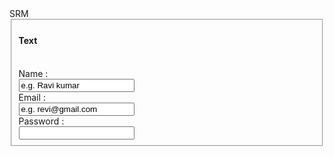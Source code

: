 <html>
  <head>
    SRM
  </head>
  <body>
    <from><fieldset>
      <h4> Text</h4><br/>
      Name :<br/> <input type = "text" name = "user_name" size = "20" value = "e.g. Ravi kumar" maxlength = "20">
      <br/>
      Email :<br/> <input type = "text" email = "email_id" size = "20" value = "e.g. revi@gmail.com" maxlength = "20"> 
      <br/>
    Password : <br/><input type = "Password" name = "user_pass"> 
    <br/>
    </fieldset>
    </from>
  </body>
  </html>
